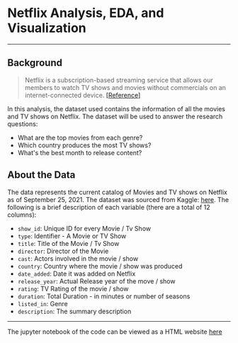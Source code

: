 # Netflix Analysis, EDA, and Visualization 
---
## Background
> Netflix is a subscription-based streaming service that allows our members to watch TV shows and movies without commercials on an internet-connected device. [[Reference]](https://help.netflix.com/en/node/412#:~:text=Netflix%20is%20a%20subscription%2Dbased,on%20an%20internet%2Dconnected%20device.&text=If%20you're%20already%20a,visit%20Getting%20started%20with%20Netflix.)

In this analysis, the dataset used contains the information of all the movies and TV shows on Netflix. The dataset will be used to answer the research questions:
 - What are the top movies from each genre?
 - Which country produces the most TV shows?
 - What's the best month to release content?

## About the Data
The data represents the current catalog of Movies and TV shows on Netflix as of September 25, 2021. The dataset was sourced from Kaggle: [here](https://www.kaggle.com/shivamb/netflix-shows).
The following is a brief description of each variable (there are a total of 12 columns):
- `show_id`: Unique ID for every Movie / Tv Show
- `type`: Identifier - A Movie or TV Show
- `title`: Title of the Movie / Tv Show
- `director`: Director of the Movie
- `cast`: Actors involved in the movie / show
- `country`: Country where the movie / show was produced
- `date_added`: Date it was added on Netflix
- `release_year`: Actual Release year of the move / show
- `rating`: TV Rating of the movie / show
- `duration`: Total Duration - in minutes or number of seasons
- `listed_in`: Genre
- `description`: The summary description

---
The jupyter notebook of the code can be viewed as a HTML website [here]()

